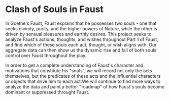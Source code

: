 # Clash of Souls in Faust
In Goethe's Faust, Faust explains that he possesses two souls - one that seeks divinity, purity, and the higher powers of Nature, while the other is driven by sensual pleasures and earthly desires. This project seeks to analyze Faust's actions, thoughts, and wishes throughout Part 1 of Faust, and find which of these souls each act, thought, or wish aligns with. Our aggregate data can then show us the dynamic rise and fall of both souls' control over Faust throughout the play.

In order to get a complete understanding of Faust's character and motivations that constitute his "souls", we will record not only the acts themselves, but the predicates of these acts and the influential characters or objects that drive him to each act.We will continue to find more ways to analyze the data and paint a better "roadmap" of how Faust's souls become dominant or suppressed throught Faust. 
